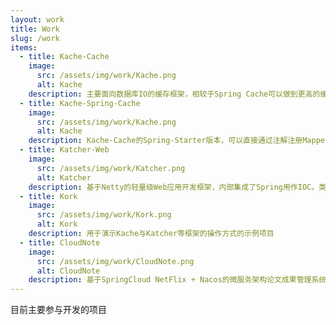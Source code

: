 ```yaml
---
layout: work
title: Work
slug: /work
items:
  - title: Kache-Cache
    image:
      src: /assets/img/work/Kache.png
      alt: Kache
    description: 主要面向数据库IO的缓存框架，相较于Spring Cache可以做到更高的缓存命中率与极低的变动成本。以注解的形式与代码解耦，开箱即用。
  - title: Kache-Spring-Cache
    image:
      src: /assets/img/work/Kache.png
      alt: Kache
    description: Kache-Cache的Spring-Starter版本，可以直接通过注解注册Mapper代理以及application配置文件的支持。
  - title: Katcher-Web
    image:
      src: /assets/img/work/Katcher.png
      alt: Katcher
    description: 基于Netty的轻量级Web应用开发框架，内部集成了Spring用作IOC。类似于SpringBoot的SpringMVC通过Netty实现。
  - title: Kork
    image:
      src: /assets/img/work/Kork.png
      alt: Kork
    description: 用于演示Kache与Katcher等框架的操作方式的示例项目
  - title: CloudNote
    image:
      src: /assets/img/work/CloudNote.png
      alt: CloudNote
    description: 基于SpringCloud NetFlix + Nacos的微服务架构论文成果管理系统
---
```


目前主要参与开发的项目
<br />
<br />
